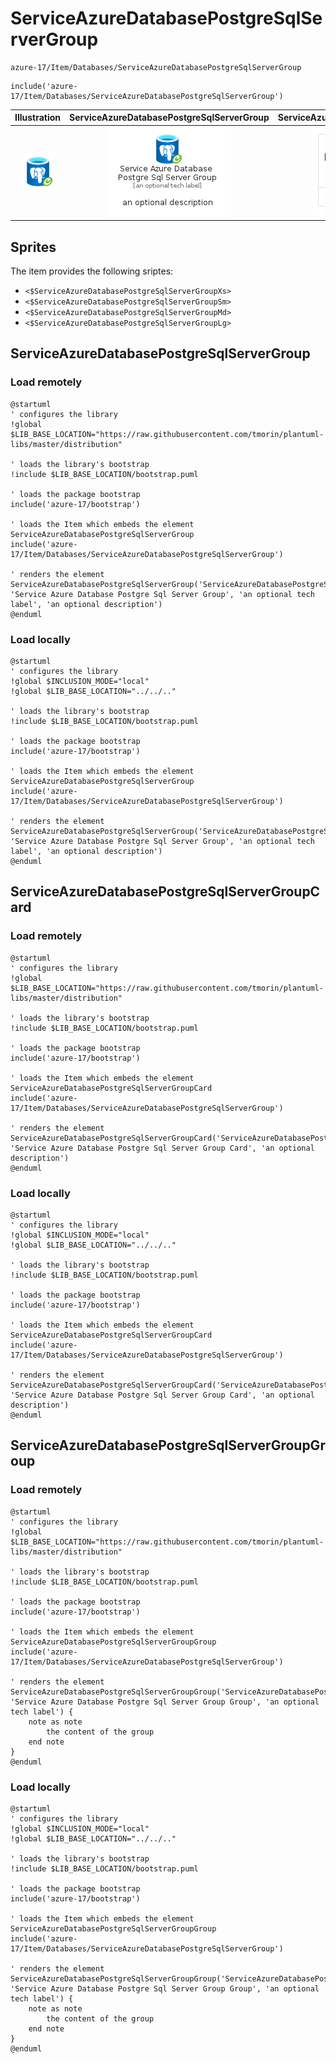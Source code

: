 # ServiceAzureDatabasePostgreSqlServerGroup


```text
azure-17/Item/Databases/ServiceAzureDatabasePostgreSqlServerGroup
```

```text
include('azure-17/Item/Databases/ServiceAzureDatabasePostgreSqlServerGroup')
```



| Illustration | ServiceAzureDatabasePostgreSqlServerGroup | ServiceAzureDatabasePostgreSqlServerGroupCard | ServiceAzureDatabasePostgreSqlServerGroupGroup |
| :---: | :---: | :---: | :---: |
| ![illustration for Illustration](../../../azure-17/Item/Databases/ServiceAzureDatabasePostgreSqlServerGroup.png) | ![illustration for ServiceAzureDatabasePostgreSqlServerGroup](../../../azure-17/Item/Databases/ServiceAzureDatabasePostgreSqlServerGroup.Local.png) | ![illustration for ServiceAzureDatabasePostgreSqlServerGroupCard](../../../azure-17/Item/Databases/ServiceAzureDatabasePostgreSqlServerGroupCard.Local.png) | ![illustration for ServiceAzureDatabasePostgreSqlServerGroupGroup](../../../azure-17/Item/Databases/ServiceAzureDatabasePostgreSqlServerGroupGroup.Local.png) |



## Sprites
The item provides the following sriptes:

- `<$ServiceAzureDatabasePostgreSqlServerGroupXs>`
- `<$ServiceAzureDatabasePostgreSqlServerGroupSm>`
- `<$ServiceAzureDatabasePostgreSqlServerGroupMd>`
- `<$ServiceAzureDatabasePostgreSqlServerGroupLg>`





## ServiceAzureDatabasePostgreSqlServerGroup

### Load remotely
```plantuml
@startuml
' configures the library
!global $LIB_BASE_LOCATION="https://raw.githubusercontent.com/tmorin/plantuml-libs/master/distribution"

' loads the library's bootstrap
!include $LIB_BASE_LOCATION/bootstrap.puml

' loads the package bootstrap
include('azure-17/bootstrap')

' loads the Item which embeds the element ServiceAzureDatabasePostgreSqlServerGroup
include('azure-17/Item/Databases/ServiceAzureDatabasePostgreSqlServerGroup')

' renders the element
ServiceAzureDatabasePostgreSqlServerGroup('ServiceAzureDatabasePostgreSqlServerGroup', 'Service Azure Database Postgre Sql Server Group', 'an optional tech label', 'an optional description')
@enduml
```

### Load locally
```plantuml
@startuml
' configures the library
!global $INCLUSION_MODE="local"
!global $LIB_BASE_LOCATION="../../.."

' loads the library's bootstrap
!include $LIB_BASE_LOCATION/bootstrap.puml

' loads the package bootstrap
include('azure-17/bootstrap')

' loads the Item which embeds the element ServiceAzureDatabasePostgreSqlServerGroup
include('azure-17/Item/Databases/ServiceAzureDatabasePostgreSqlServerGroup')

' renders the element
ServiceAzureDatabasePostgreSqlServerGroup('ServiceAzureDatabasePostgreSqlServerGroup', 'Service Azure Database Postgre Sql Server Group', 'an optional tech label', 'an optional description')
@enduml
```

## ServiceAzureDatabasePostgreSqlServerGroupCard

### Load remotely
```plantuml
@startuml
' configures the library
!global $LIB_BASE_LOCATION="https://raw.githubusercontent.com/tmorin/plantuml-libs/master/distribution"

' loads the library's bootstrap
!include $LIB_BASE_LOCATION/bootstrap.puml

' loads the package bootstrap
include('azure-17/bootstrap')

' loads the Item which embeds the element ServiceAzureDatabasePostgreSqlServerGroupCard
include('azure-17/Item/Databases/ServiceAzureDatabasePostgreSqlServerGroup')

' renders the element
ServiceAzureDatabasePostgreSqlServerGroupCard('ServiceAzureDatabasePostgreSqlServerGroupCard', 'Service Azure Database Postgre Sql Server Group Card', 'an optional description')
@enduml
```

### Load locally
```plantuml
@startuml
' configures the library
!global $INCLUSION_MODE="local"
!global $LIB_BASE_LOCATION="../../.."

' loads the library's bootstrap
!include $LIB_BASE_LOCATION/bootstrap.puml

' loads the package bootstrap
include('azure-17/bootstrap')

' loads the Item which embeds the element ServiceAzureDatabasePostgreSqlServerGroupCard
include('azure-17/Item/Databases/ServiceAzureDatabasePostgreSqlServerGroup')

' renders the element
ServiceAzureDatabasePostgreSqlServerGroupCard('ServiceAzureDatabasePostgreSqlServerGroupCard', 'Service Azure Database Postgre Sql Server Group Card', 'an optional description')
@enduml
```

## ServiceAzureDatabasePostgreSqlServerGroupGroup

### Load remotely
```plantuml
@startuml
' configures the library
!global $LIB_BASE_LOCATION="https://raw.githubusercontent.com/tmorin/plantuml-libs/master/distribution"

' loads the library's bootstrap
!include $LIB_BASE_LOCATION/bootstrap.puml

' loads the package bootstrap
include('azure-17/bootstrap')

' loads the Item which embeds the element ServiceAzureDatabasePostgreSqlServerGroupGroup
include('azure-17/Item/Databases/ServiceAzureDatabasePostgreSqlServerGroup')

' renders the element
ServiceAzureDatabasePostgreSqlServerGroupGroup('ServiceAzureDatabasePostgreSqlServerGroupGroup', 'Service Azure Database Postgre Sql Server Group Group', 'an optional tech label') {
    note as note
        the content of the group
    end note
}
@enduml
```

### Load locally
```plantuml
@startuml
' configures the library
!global $INCLUSION_MODE="local"
!global $LIB_BASE_LOCATION="../../.."

' loads the library's bootstrap
!include $LIB_BASE_LOCATION/bootstrap.puml

' loads the package bootstrap
include('azure-17/bootstrap')

' loads the Item which embeds the element ServiceAzureDatabasePostgreSqlServerGroupGroup
include('azure-17/Item/Databases/ServiceAzureDatabasePostgreSqlServerGroup')

' renders the element
ServiceAzureDatabasePostgreSqlServerGroupGroup('ServiceAzureDatabasePostgreSqlServerGroupGroup', 'Service Azure Database Postgre Sql Server Group Group', 'an optional tech label') {
    note as note
        the content of the group
    end note
}
@enduml
```

